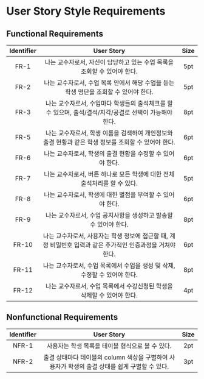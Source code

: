 # User Story Style Requirements

## Functional Requirements
|Identifier|User Story|Size|
|:--:|:--:|:--:|
|FR-1|나는 교수자로서, 자신이 담당하고 있는 수업 목록을 조회할 수 있어야 한다.|5pt|
|FR-2|나는 교수자로서, 수업 목록 안에서 해당 수업을 듣는 학생 명단을 조회할 수 있어야 한다. |5pt|
|FR-3|나는 교수자로서, 수업마다 학생들의 출석체크를 할 수 있으며, 출석/결석/지각/공결로 선택이 가능해야 한다.|8pt|
|FR-5|나는 교수자로서, 학생 이름을 검색하여 개인정보와 출결 현황과 같은 학생 정보를 조회할 수 있어야 한다.|6pt|
|FR-6|나는 교수자로서, 학생의 출결 현황을 수정할 수 있어야 한다.|6pt|
|FR-7|나는 교수자로서, 버튼 하나로 모든 학생에 대한 전체 출석처리를 할 수 있다.|5pt|
|FR-8|나는 교수자로서, 학생에 대한 별점을 부여할 수 있어야 한다. |6pt|
|FR-9|나는 교수자로서, 수업 공지사항을 생성하고 발송할 수 있어야 한다. |8pt|
|FR-10|나는 교수자로서, 사용자는 학생 정보에 접근할 때, 계정 비밀번호 입력과 같은 추가적인 인증과정을 거쳐야 한다. |6pt|
|FR-11|나는 교수자로서, 수업 목록에서 수업을 생성 및 삭제, 수정할 수 있어야 한다. |8pt|
|FR-12|나는 교수자로서, 수업 목록에서 수강신청된 학생을 삭제할 수 있어야 한다. |4pt|

## Nonfunctional Requirements
|Identifier|User Story|Size|
|:--:|:--:|:--:|
|NFR-1|사용자는 학생 목록을 테이블 형식으로 볼 수 있다.|2pt|
|NFR-2|출결 상태마다 테이블의 column 색상을 구별하여 사용자가 학생의 출결 상태를 쉽게 구별할 수 있다.|3pt|

